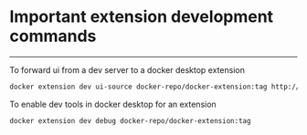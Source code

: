 # Important extension development commands
---------------------------------------------

To forward ui from a dev server to a docker desktop extension
```bash
docker extension dev ui-source docker-repo/docker-extension:tag http://localhost:3000
```

To enable dev tools in docker desktop for an extension
```bash
docker extension dev debug docker-repo/docker-extension:tag
```

